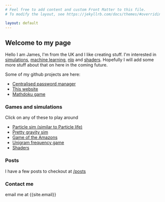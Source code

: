 ```yaml
---
# Feel free to add content and custom Front Matter to this file.
# To modify the layout, see https://jekyllrb.com/docs/themes/#overriding-theme-defaults

layout: default
---
```


## Welcome to my page

Hello I am James, I'm from the UK and I like creating stuff. I'm interested in <ins>simulations</ins>, <ins>machine learning</ins>, <ins>nlp</ins> and <ins>shaders</ins>. Hopefully I will add some more stuff about that on here in the coming future. 

Some of my github projects are here:

- [Centralised password manager](https://github.com/jamesthekee/password-manager)
- [This website](https://github.com/jamesthekee/jamesthekee.github.io)
- [Mathdoku game](https://github.com/jamesthekee/Mathdoku)

### Games and simulations

Click on any of these to play around

- [Particle sim (similar to Particle life)](interactive/quintballs)
- [Pretty gravity sim](interactive/cursorGrav)
- [Game of the Amazons](interactive/amazons/)
- [Unigram frequency game](interactive/unigram)
- [Shaders](shaders)

### Posts

I have a few posts to checkout at [/posts](/posts)

###  Contact me
email me at {{site.email}}

